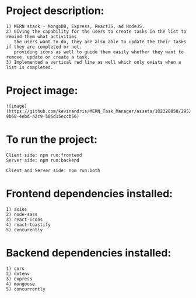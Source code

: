 #   Project description:
    1) MERN stack - MongoDB, Express, ReactJS, ad NodeJS.
    2) Giving the capability for the users to create tasks in the list to remind them what activities 
       the users want to do, they are also able to update the their tasks if they are completed or not. 
       providing icons as well to guide them easily whether they want to remove, update or create a task.
    3) Implemented a vertical red line as well which only exists when a list is completed.

#   Project image:
    ![image](https://github.com/kevinandris/MERN_Task_Manager/assets/102328858/2952c89c-9b68-4ebd-a2c9-505d15eccb56)

#   To run the project:
    Client side: npm run:frontend
    Server side: npm run:backend

    Client and Server side: npm run:both

#   Frontend dependencies installed:
    1) axios
    2) node-sass
    3) react-icons
    4) react-toastify
    5) concurently

#   Backend dependencies installed:
    1) cors
    2) dotenv
    3) express
    4) mongoose
    5) concurrently
  
